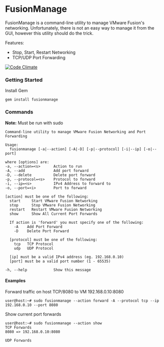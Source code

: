 FusionManage
============

FusionManage is a command-line utility to manage VMware Fusion's networking. Unfortunately, there is not an easy way to manage it from the GUI, however this utility should do the trick.

Features:
* Stop, Start, Restart Networking
* TCP/UDP Port Forwarding

[![Code Climate](https://codeclimate.com/github/yzguy/fusionmanage/badges/gpa.svg)](https://codeclimate.com/github/yzguy/fusionmanage)

### Getting Started

Install Gem

`gem install fusionmanage`

### Commands

**Note:** Must be run with sudo

```
Command-line utility to manage VMware Fusion Networking and Port Forwarding

Usage:
  fusionmanage [-a|--action] [-A|-D] [-p|--protocol] [-i|--ip] [-o|--port]

where [options] are:
-a, --action=<s>      Action to run
-A, --add             Add port forward
-D, --delete          Delete port forward
-p, --protocol=<s>    Protocol to forward
-i, --ip=<s>          IPv4 Address to forward to
-o, --port=<i>        Port to forward

[action] must be one of the following:
  start     Start VMware Fusion Networking
  stop      Stop VMware Fusion Networking
  restart   Restart VMware Fusion Networking
  show      Show All Current Port Forwards

  If action is 'forward' you must specify one of the following:
    -A    Add Port Forward
    -D    Delete Port Forward
    
  [protocol] must be one of the following:
    tcp   TCP Protocol
    udp   UDP Protocol

  [ip] must be a valid IPv4 address (eg. 192.168.0.10)
  [port] must be a valid port number (1 - 65535)

-h, --help            Show this message
```

#### Examples

Forward traffic on host TCP/8080 to VM 192.168.0.10:8080

```
user@host:~# sudo fusionmanage --action forward -A --protocol tcp --ip 192.168.0.10 --port 8080
```


Show current port forwards

```
user@host:~# sudo fusionmanage --action show
TCP Forwards
8080 => 192.168.0.10:8080

UDP Forwards
```
